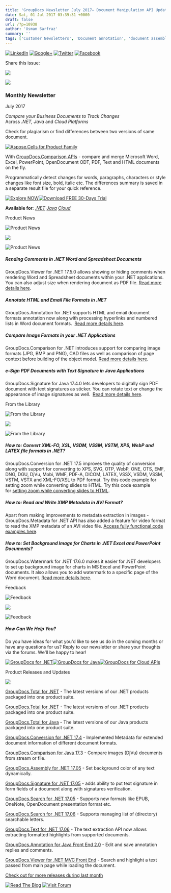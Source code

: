 ```yaml
---
title: 'GroupDocs Newsletter July 2017– Document Manipulation API Updates and Code Examples'
date: Sat, 01 Jul 2017 03:39:31 +0000
draft: false
url: /?p=10938
author: 'Usman Sarfraz'
summary: ''
tags: ['Customer Newsletters', 'Document annotation', 'document assembly', 'document comparison', 'document conversion', 'Document Manipulation', 'document viewer', 'document-metadata', 'document-signature', 'document-watermark', 'GroupDocs', 'groupdocs APIs', 'search-apis', 'text-search']
---
```


[![LinkedIn](https://newsletter.groupdocs.com/uploadimages/image/linkedIn-Icon.png)](https://www.linkedin.com/company/2464175?utm_source=nl&utm_campaign=nl-july17&utm_medium=link) [![Google+](https://newsletter.groupdocs.com/uploadimages/image/googlePlus-Icon.png)](https://plus.google.com/u/0/b/103611049630322465740/+GroupDocs/?utm_source=nl&utm_campaign=nl-july17&utm_medium=link) [![Twitter](https://newsletter.groupdocs.com/uploadimages/image/twitter-Icon.png)](https://twitter.com/GroupDocs?utm_source=nl&utm_campaign=nl-july17&utm_medium=link) [![Facebook](https://newsletter.groupdocs.com/uploadimages/image/facebook-Icon.png)](https://www.facebook.com/GroupDocsApp/?utm_source=nl&utm_campaign=nl-july17&utm_medium=link)

Share this issue:

![](http://newsletter.aspose.com/uploadimages/image/asposeimages/newsletter/separator-690px.png)

[![](https://newsletter.groupdocs.com/uploadimages/image/logo-white.png)](https://www.groupdocs.com/?utm_source=nl&utm_campaign=nl-july17&utm_medium=link)

### Monthly Newsletter

July 2017

_Compare your Business Documents to Track Changes_  
Across _.NET, Java_ and _Cloud Platforms_  
  

Check for plagiarism or find differences between two versions of same document.

[![Aspose.Cells for Product Family](https://newsletter.groupdocs.com/uploadimages/image/GDAdvertGraphic-July2017.gif?utm_source=nl&utm_campaign=nl-july17&utm_medium=link "GroupDocs.Comparison for Product Family")](https://www.groupdocs.com/products/comparison?utm_source=nl&utm_campaign=nl-july17&utm_medium=link)

With [GroupDocs.Comparison APIs](https://www.groupdocs.com/products/comparison?utm_source=nl&utm_campaign=nl-july17&utm_medium=link) - compare and merge Microsoft Word, Excel, PowerPoint, OpenDocument ODT, PDF, Text and HTML documents on the fly.  
  
Programmatically detect changes for words, paragraphs, characters or style changes like font size, bold, italic etc. The differences summary is saved in a separate result file for your quick reference.

[![Explore NOW](https://newsletter.groupdocs.com/uploadimages/image/ActionButtonGDCompJuly2017.png?utm_source=nl&utm_campaign=nl-july17&utm_medium=link "Explore NOW")](https://www.groupdocs.com/products/comparison?utm_source=nl&utm_campaign=nl-july17&utm_medium=link)[![Download FREE 30-Days Trial](https://newsletter.groupdocs.com/uploadimages/image/advertActionButton-freeGDComp.png?utm_source=nl&utm_campaign=nl-july17&utm_medium=link "Download FREE 30-Days Trial")](https://downloads.groupdocs.com/comparison/net?utm_source=nl&utm_campaign=nl-july17&utm_medium=link)

**Available for**: _[.NET](https://www.groupdocs.com/products/comparison/net?utm_source=nl&utm_campaign=nl-july17&utm_medium=link) [Java](https://www.groupdocs.com/products/comparison/java?utm_source=nl&utm_campaign=nl-july17&utm_medium=link) [Cloud](https://www.groupdocs.com/products/comparison/cloud?utm_source=nl&utm_campaign=nl-july17&utm_medium=link)_

Product News

![Product News](https://newsletter.aspose.com/uploadimages/image/asposeimages/newsletter/productNews-Icon.png)

![](http://newsletter.aspose.com/uploadimages/image/asposeimages/newsletter/separator-630px.png)

![Product News](http://newsletter.aspose.com/uploadimages/image/asposeimages/newsletter/productNews-Icon.png)

##### Rending Comments in .NET Word and Spreadsheet Documents

GroupDocs.Viewer for .NET 17.5.0 allows showing or hiding comments when rendering Word and Spreadsheet documents within your .NET applications. You can also adjust size when rendering document as PDF file. [Read more details here](https://blog.groupdocs.com/2017/05/show-comments-rendering-word-spreadsheet-documents-using-groupdocs.viewer-.net-17.5.0/?utm_source=nl&utm_campaign=nl-july17&utm_medium=link).

##### Annotate HTML and Email File Formats in .NET

GroupDocs.Annotation for .NET supports HTML and email document formats annotation now along with processing hyperlinks and numbered lists in Word document formats.  [Read more details here](https://blog.groupdocs.com/2017/06/annotate-html-email-file-format-using-groupdocs.annotation-.net-v17.5.0/?utm_source=nl&utm_campaign=nl-july17&utm_medium=link).

##### Compare Image Formats in your .NET Applications

GroupDocs.Comparison for .NET introduces support for comparing image formats (JPG, BMP and PNG), CAD files as well as comparison of page context before building of the object model. [Read more details here](https://blog.groupdocs.com/2017/06/strikeout-option-png-bmp-formats-introduced-groupdocs.comparison-.net-api-v17.5.0/?utm_source=nl&utm_campaign=nl-july17&utm_medium=link).

##### e-Sign PDF Documents with Text Signature in Java Applications

GroupDocs.Signature for Java 17.4.0 lets developers to digitally sign PDF document with text signatures as sticker. You can rotate text or change the appearance of image signatures as well.  [Read more details here](https://blog.groupdocs.com/2017/06/introducing-groupdocs.signature-for-java-17.4.0/?utm_source=nl&utm_campaign=nl-july17&utm_medium=link).

From the Library

![From the Library](https://newsletter.aspose.com/uploadimages/image/asposeimages/newsletter/fromLibrary-Icon.png)

![](http://newsletter.aspose.com/uploadimages/image/asposeimages/newsletter/separator-630px.png)

![From the Library](https://newsletter.aspose.com/uploadimages/image/asposeimages/newsletter/fromLibrary-Icon.png)

##### How to: Convert XML-FO, XSL, VSDM, VSSM, VSTM, XPS, WebP and LATEX file formats in .NET?

GroupDocs.Conversion for .NET 17.5 improves the quality of conversion along with support for converting to XPS, SVG, OTP, WebP, ONE, OTS, EMF, DNG, DGU, DjVu, Mobi, WMF, PDF-A, DICOM, LATEX, VSSX, VSDM, VSSM, VSTM, VSTX and XML-FO/XSL to PDF format. Try this code example for setting zoom while converting slides to HTML. Try this code example for [setting zoom while converting slides to HTML](https://blog.groupdocs.com/2017/06/conversion-support-xml-fo-xsl-vsdm-vssm-vstm-latex-file-format-introduced-groupdocs.conversion-.net-v17.5.0/?utm_source=nl&utm_campaign=nl-july17&utm_medium=link).

##### How to: Read and Write XMP Metadata in AVI Format?

Apart from making improvements to metadata extraction in images - GroupDocs.Metadata for .NET API has also added a feature for video format to read the XMP metadata of an AVI video file. [Access fully functional code examples here](https://blog.groupdocs.com/2017/06/read-xmp-metadata-avi-videos-groupdocs.metadata-.net-17.06/?utm_source=nl&utm_campaign=nl-july17&utm_medium=link).

##### How to: Set Background Image for Charts in .NET Excel and PowerPoint Documents?

GroupDocs.Watermark for .NET 17.6.0 makes it easier for .NET developers to set up background image for charts in MS Excel and PowerPoint documents. It also allows you to add watermark to a specific page of the Word document. [Read more details here](https://blog.groupdocs.com/2017/06/set-background-for-charts-groupdocs.watermark-.net/?utm_source=nl&utm_campaign=nl-july17&utm_medium=link).

Feedback

![Feedback](https://newsletter.aspose.com/uploadimages/image/asposeimages/newsletter/giveFeedback-Icon.png)

![](http://newsletter.aspose.com/uploadimages/image/asposeimages/newsletter/separator-630px.png)

![Feedback](https://newsletter.aspose.com/uploadimages/image/asposeimages/newsletter/giveFeedback-Icon.png)

##### How Can We Help You?

Do you have ideas for what you'd like to see us do in the coming months or have any questions for us? Reply to our newsletter or share your thoughts via the forums. We'll be happy to hear!

[![GroupDocs for .NET](https://newsletter.groupdocs.com/uploadimages/image/dotNet-Icon.png)](https://www.groupdocs.com/products/total/net?utm_source=nl&utm_campaign=nl-july17&utm_medium=link)[![GroupDocs for Java](https://newsletter.groupdocs.com/uploadimages/image/java-Icon.png)](https://www.groupdocs.com/products/total/java?utm_source=nl&utm_campaign=nl-july17&utm_medium=link)[![GroupDocs for Cloud APIs](https://newsletter.groupdocs.com/uploadimages/image/cloudApi-Icon.png)](https://www.groupdocs.com/products/total/cloud?utm_source=nl&utm_campaign=nl-july17&utm_medium=link)

Product Releases and Updates

![](http://newsletter.aspose.com/uploadimages/image/asposeimages/newsletter/separator-630px.png)

[GroupDocs.Total for .NET](https://www.groupdocs.com/products/total/net?utm_source=nl&utm_campaign=nl-july17&utm_medium=link) - The latest versions of our .NET products packaged into one product suite.

[GroupDocs.Total for .NET](https://www.groupdocs.com/products/total/net?utm_source=nl&utm_campaign=nl-july17&utm_medium=link) - The latest versions of our .NET products packaged into one product suite.

[GroupDocs.Total for Java](https://www.groupdocs.com/products/total/java?utm_source=nl&utm_campaign=nl-july17&utm_medium=link) - The latest versions of our Java products packaged into one product suite.

[GroupDocs.Conversion for .NET 17.4](https://blog.groupdocs.com/2017/05/extended-document-information-introduced-groupdocs.conversion-.net-v17.4.0/?utm_source=nl&utm_campaign=nl-july17&utm_medium=link) - Implemented Metadata for extended document information of different document formats.

[GroupDocs.Comparison for Java 17.3](https://blog.groupdocs.com/2017/06/introducing-groupdocs.comparison-java-api-v17.3.0/?utm_source=nl&utm_campaign=nl-july17&utm_medium=link) - Compare images (DjVu) documents from stream or file.

[GroupDocs.Assembly for .NET 17.05](https://blog.groupdocs.com/2017/05/groupdocs.assembly-.net-17.05/?utm_source=nl&utm_campaign=nl-july17&utm_medium=link) - Set background color of any text dynamically.

[GroupDocs.Signature for .NET 17.05](https://blog.groupdocs.com/2017/06/groupdocs.signature-.net-17.05/?utm_source=nl&utm_campaign=nl-july17&utm_medium=link) - adds ability to put text signature in form fields of a document along with signatures verification.

[GroupDocs.Search for .NET 17.05](https://blog.groupdocs.com/2017/05/groupdocs.search-.net-17.05/?utm_source=nl&utm_campaign=nl-july17&utm_medium=link) - Supports new formats like EPUB, OneNote, OpenDocument presentation format etc.

[GroupDocs.Search for .NET 17.06](https://blog.groupdocs.com/2017/06/groupdocs.search-.net-17.06.0-implements-dictionary-letters/?utm_source=nl&utm_campaign=nl-july17&utm_medium=link) - Supports managing list of (directory) searchable letters.

[GroupDocs.Text for .NET 17.06](https://blog.groupdocs.com/2017/06/extract-formatted-highlights-using-groupdocs.text-.net-17.06/?utm_source=nl&utm_campaign=nl-july17&utm_medium=link) - The text extraction API now allows extracting formatted highlights from supported documents.

[GroupDocs.Annotation for Java Front End 2.0](https://blog.groupdocs.com/2017/06/edit-save-replies-using-groupdocs.annotation-java-front-end-v2.0.0/?utm_source=nl&utm_campaign=nl-july17&utm_medium=link) - Edit and save annotation replies and comments.

[GroupDocs.Viewer for .NET MVC Front End](https://blog.groupdocs.com/2017/06/improvements-fixes-groupdocs.viewer-for-.net-mvc-front-end-v1.2/?utm_source=nl&utm_campaign=nl-july17&utm_medium=link) - Search and highlight a text passed from main page while loading the document.

[Check out for more releases during last month](https://downloads.groupdocs.com/?utm_source=nl&utm_campaign=nl-july17&utm_medium=link)

[![Read The Blog](http://newsletter.aspose.com/uploadimages/image/asposeimages/newsletter/readBlog-ActionButton.png)](https://blog.aspose.com/?utm_source=nl&utm_campaign=nl-july17&utm_medium=link) [![Visit Forum](http://newsletter.aspose.com/uploadimages/image/asposeimages/newsletter/visitForum-ActionButton.png)](http://www.aspose.com/community/forums/default.aspx?utm_source=nl&utm_campaign=nl-july17&utm_medium=link)




